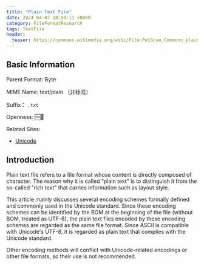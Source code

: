 ```yaml
---
title: "Plain Text File"
date: 2024-04-07 18:50:11 +0800
category: FileFormatResearch
tags: TextFile
header:
  teaser: https://commons.wikimedia.org/wiki/File:PetScan_Commons_plain_text_file_output.png
---
```


## Basic Information

Parent Format: Byte

MIME Name: text/plain （非标准）

Suffix： `.txt`

Openness: 🆓📖

Related Sites:

* [Unicode](https://home.unicode.org/)

## Introduction

Plain text file refers to a file format whose content is directly composed of character. The reason why it is called "plain text" is to distinguish it from the so-called "rich text" that carries information such as layout style.

This article mainly discusses several encoding schemes formally defined and commonly used in the Unicode standard. Since these encoding schemes can be identified by the BOM at the beginning of the file (without BOM, treated as UTF-8), the plain text files encoded by these encoding schemes are regarded as the same file format. Since ASCII is compatible with Unicode's UTF-8, it is regarded as plain text that complies with the Unicode standard.

Other encoding methods will conflict with Unicode-related encodings or other file formats, so their use is not recommended.

